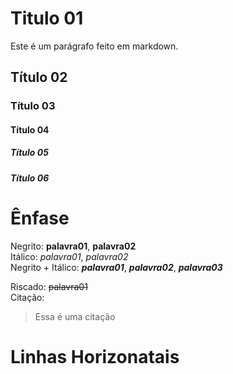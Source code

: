 # Titulo 01
Este é um parágrafo feito em markdown.
## Título 02
### Título 03
#### Título 04
##### Título 05
##### Título 06

# Ênfase 
Negrito: **palavra01**, __palavra02__  
Itálico:  *palavra01*, _palavra02_  
Negrito + Itálico:  ***palavra01***, **_palavra02_**, __*palavra03*__

Riscado: ~~palavra01~~  
Citação: 
> Essa é uma citação

# Linhas Horizonatais
